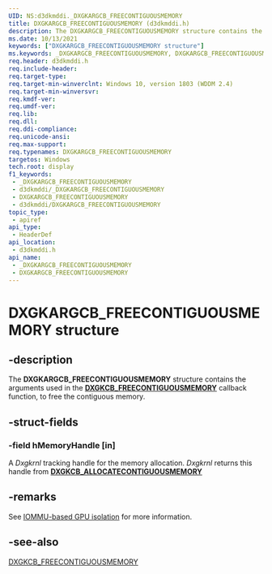 ```yaml
---
UID: NS:d3dkmddi._DXGKARGCB_FREECONTIGUOUSMEMORY
title: DXGKARGCB_FREECONTIGUOUSMEMORY (d3dkmddi.h)
description: The DXGKARGCB_FREECONTIGUOUSMEMORY structure contains the arguments used in the DXGKCB_FREECONTIGUOUSMEMORY callback function, to free the contiguous memory.
ms.date: 10/13/2021
keywords: ["DXGKARGCB_FREECONTIGUOUSMEMORY structure"]
ms.keywords: _DXGKARGCB_FREECONTIGUOUSMEMORY, DXGKARGCB_FREECONTIGUOUSMEMORY,
req.header: d3dkmddi.h
req.include-header: 
req.target-type: 
req.target-min-winverclnt: Windows 10, version 1803 (WDDM 2.4)
req.target-min-winversvr: 
req.kmdf-ver: 
req.umdf-ver: 
req.lib: 
req.dll: 
req.ddi-compliance: 
req.unicode-ansi: 
req.max-support: 
req.typenames: DXGKARGCB_FREECONTIGUOUSMEMORY
targetos: Windows
tech.root: display
f1_keywords:
 - _DXGKARGCB_FREECONTIGUOUSMEMORY
 - d3dkmddi/_DXGKARGCB_FREECONTIGUOUSMEMORY
 - DXGKARGCB_FREECONTIGUOUSMEMORY
 - d3dkmddi/DXGKARGCB_FREECONTIGUOUSMEMORY
topic_type:
 - apiref
api_type:
 - HeaderDef
api_location:
 - d3dkmddi.h
api_name:
 - _DXGKARGCB_FREECONTIGUOUSMEMORY
 - DXGKARGCB_FREECONTIGUOUSMEMORY
---
```


# DXGKARGCB_FREECONTIGUOUSMEMORY structure

## -description

The **DXGKARGCB_FREECONTIGUOUSMEMORY** structure contains the arguments used in the [**DXGKCB_FREECONTIGUOUSMEMORY**](nc-d3dkmddi-dxgkcb_freecontiguousmemory.md) callback function, to free the contiguous memory.

## -struct-fields

### -field hMemoryHandle [in]

A *Dxgkrnl* tracking handle for the memory allocation. *Dxgkrnl* returns this handle from [**DXGKCB_ALLOCATECONTIGUOUSMEMORY**](nc-d3dkmddi-dxgkcb_allocatecontiguousmemory.md)

## -remarks

See [IOMMU-based GPU isolation](/windows-hardware/drivers/display/iommu-based-gpu-isolation) for more information.

## -see-also

[DXGKCB_FREECONTIGUOUSMEMORY](nc-d3dkmddi-dxgkcb_freecontiguousmemory.md)
